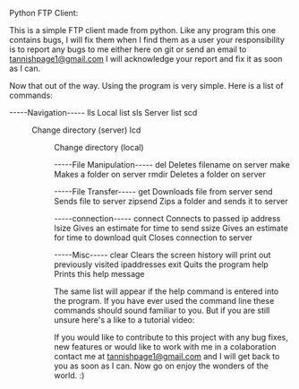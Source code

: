 Python FTP Client:

This is a simple FTP client made from python. Like any program this one contains bugs, I will fix them when I find them
as a user your responsibility is to report any bugs to me either here on git or send an email to tannishpage1@gmail.com
I will acknowledge your report and fix it as soon as I can.


Now that out of the way. Using the program is very simple.
Here is a list of commands:

-----Navigation-----
lls                   Local list
sls                   Server list
scd <dir>             Change directory (server)
lcd <dir>             Change directory (local)

-----File Manipulation-----
del <filename>        Deletes filename on server
make <foldername>     Makes a folder on server
rmdir <foldername>    Deletes a folder on server

-----File Transfer-----
get <filename>        Downloads file from server
send <filename>       Sends file to server
zipsend <foldername>  Zips a folder and sends it to server

-----connection-----
connect <ipAddress>   Connects to passed ip address
lsize <filename>      Gives an estimate for time to send
ssize <filename>      Gives an estimate for time to download
quit                  Closes connection to server

-----Misc-----
clear                 Clears the screen
history               will print out previously visited ipaddresses
exit                  Quits the program
help                  Prints this help message

The same list will appear if the help command is entered into the program. If you have ever used the command line these
commands should sound familiar to you. But if you are still unsure here's a like to a tutorial video: <LINK TO VIDEO>



If you would like to contribute to this project with any bug fixes, new features or would like to work with me in a
colaboration contact me at tannishpage1@gmail.com and I will get back to you as soon as I can. Now go on enjoy the
wonders of the world. :)

